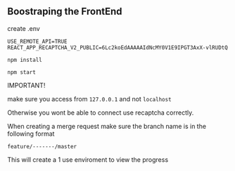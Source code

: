 ## Boostraping the FrontEnd


create .env 
```
USE_REMOTE_API=TRUE
REACT_APP_RECAPTCHA_V2_PUBLIC=6Lc2koEdAAAAAIdNcMY0V1E9IPGT3AxX-vlRUDtQ
```

`npm install`

`npm start`

IMPORTANT!

make sure you access from `127.0.0.1` and not `localhost`

Otherwise you wont be able to connect use recaptcha correctly.

When creating a merge request make sure the branch name is in the following format

`feature/-------/master`

This will create a 1 use enviroment to view the progress
